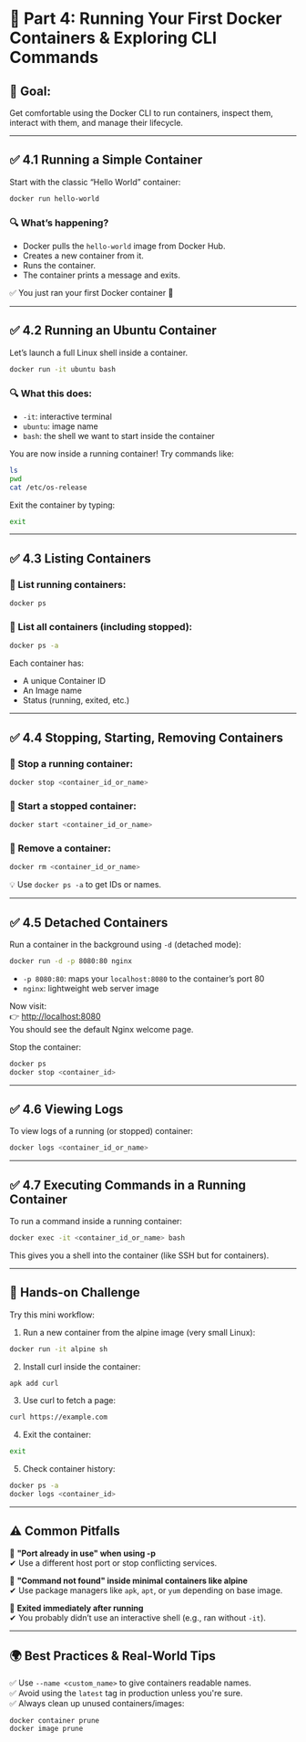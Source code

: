 # 📌 Part 4: Running Your First Docker Containers & Exploring CLI Commands

## 🎯 Goal:
Get comfortable using the Docker CLI to run containers, inspect them, interact with them, and manage their lifecycle.

---

## ✅ 4.1 Running a Simple Container

Start with the classic “Hello World” container:

```bash
docker run hello-world
```

### 🔍 What’s happening?

- Docker pulls the `hello-world` image from Docker Hub.
- Creates a new container from it.
- Runs the container.
- The container prints a message and exits.

✅ You just ran your first Docker container 🎉

---

## ✅ 4.2 Running an Ubuntu Container

Let’s launch a full Linux shell inside a container.

```bash
docker run -it ubuntu bash
```

### 🔍 What this does:

- `-it`: interactive terminal  
- `ubuntu`: image name  
- `bash`: the shell we want to start inside the container

You are now inside a running container! Try commands like:

```bash
ls
pwd
cat /etc/os-release
```

Exit the container by typing:

```bash
exit
```

---

## ✅ 4.3 Listing Containers

### 🔹 List running containers:

```bash
docker ps
```

### 🔹 List all containers (including stopped):

```bash
docker ps -a
```

Each container has:

- A unique Container ID  
- An Image name  
- Status (running, exited, etc.)

---

## ✅ 4.4 Stopping, Starting, Removing Containers

### 🔹 Stop a running container:

```bash
docker stop <container_id_or_name>
```

### 🔹 Start a stopped container:

```bash
docker start <container_id_or_name>
```

### 🔹 Remove a container:

```bash
docker rm <container_id_or_name>
```

💡 Use `docker ps -a` to get IDs or names.

---

## ✅ 4.5 Detached Containers

Run a container in the background using `-d` (detached mode):

```bash
docker run -d -p 8080:80 nginx
```

- `-p 8080:80`: maps your `localhost:8080` to the container’s port 80  
- `nginx`: lightweight web server image

Now visit:  
👉 [http://localhost:8080](http://localhost:8080)  
You should see the default Nginx welcome page.

Stop the container:

```bash
docker ps
docker stop <container_id>
```

---

## ✅ 4.6 Viewing Logs

To view logs of a running (or stopped) container:

```bash
docker logs <container_id_or_name>
```

---

## ✅ 4.7 Executing Commands in a Running Container

To run a command inside a running container:

```bash
docker exec -it <container_id_or_name> bash
```

This gives you a shell into the container (like SSH but for containers).

---

## 🧠 Hands-on Challenge

Try this mini workflow:

1. Run a new container from the alpine image (very small Linux):

```bash
docker run -it alpine sh
```

2. Install curl inside the container:

```sh
apk add curl
```

3. Use curl to fetch a page:

```sh
curl https://example.com
```

4. Exit the container:

```sh
exit
```

5. Check container history:

```bash
docker ps -a
docker logs <container_id>
```

---

## ⚠ Common Pitfalls

🔴 **"Port already in use" when using -p**  
✔ Use a different host port or stop conflicting services.

🔴 **"Command not found" inside minimal containers like alpine**  
✔ Use package managers like `apk`, `apt`, or `yum` depending on base image.

🔴 **Exited immediately after running**  
✔ You probably didn’t use an interactive shell (e.g., ran without `-it`).

---

## 🌍 Best Practices & Real-World Tips

✅ Use `--name <custom_name>` to give containers readable names.  
✅ Avoid using the `latest` tag in production unless you're sure.  
✅ Always clean up unused containers/images:

```bash
docker container prune
docker image prune
```
